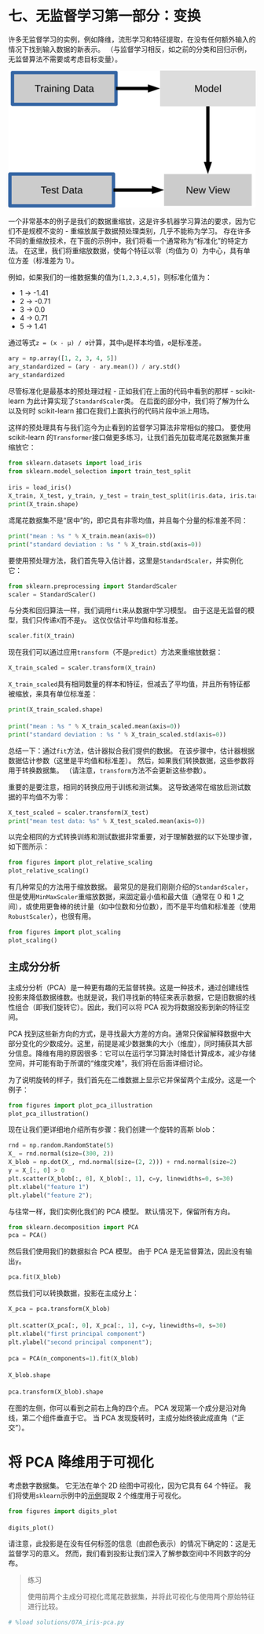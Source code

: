 # 七、无监督学习第一部分：变换

许多无监督学习的实例，例如降维，流形学习和特征提取，在没有任何额外输入的情况下找到输入数据的新表示。 （与监督学习相反，如之前的分类和回归示例，无监督算法不需要或考虑目标变量）。

![](img/unsupervised_workflow.svg)

一个非常基本的例子是我们的数据重缩放，这是许多机器学习算法的要求，因为它们不是规模不变的 - 重缩放属于数据预处理类别，几乎不能称为学习。 存在许多不同的重缩放技术，在下面的示例中，我们将看一个通常称为“标准化”的特定方法。 在这里，我们将重缩放数据，使每个特征以零（均值为 0）为中心，具有单位方差（标准差为 1）。

例如，如果我们的一维数据集的值为`[1,2,3,4,5]`，则标准化值为：

+   1 -> -1.41
+   2 -> -0.71
+   3 -> 0.0
+   4 -> 0.71
+   5 -> 1.41

通过等式`z = (x - μ) / σ`计算，其中`μ`是样本均值，`σ`是标准差。

```py
ary = np.array([1, 2, 3, 4, 5])
ary_standardized = (ary - ary.mean()) / ary.std()
ary_standardized
```

尽管标准化是最基本的预处理过程 - 正如我们在上面的代码中看到的那样 - scikit-learn 为此计算实现了`StandardScaler`类。 在后面的部分中，我们将了解为什么以及何时 scikit-learn 接口在我们上面执行的代码片段中派上用场。

这样的预处理具有与我们迄今为止看到的监督学习算法非常相似的接口。 要使用 scikit-learn 的`Transformer`接口做更多练习，让我们首先加载鸢尾花数据集并重缩放它：

```py
from sklearn.datasets import load_iris
from sklearn.model_selection import train_test_split

iris = load_iris()
X_train, X_test, y_train, y_test = train_test_split(iris.data, iris.target, random_state=0)
print(X_train.shape)
```

鸢尾花数据集不是“居中”的，即它具有非零均值，并且每个分量的标准差不同：

```py
print("mean : %s " % X_train.mean(axis=0))
print("standard deviation : %s " % X_train.std(axis=0))
```

要使用预处理方法，我们首先导入估计器，这里是`StandardScaler`，并实例化它：

```py
from sklearn.preprocessing import StandardScaler
scaler = StandardScaler()
```

与分类和回归算法一样，我们调用`fit`来从数据中学习模型。 由于这是无监督的模型，我们只传递`X`而不是`y`。 这仅仅估计平均值和标准差。

```py
scaler.fit(X_train)
```

现在我们可以通过应用`transform`（不是`predict`）方法来重缩放数据：

```py
X_train_scaled = scaler.transform(X_train)
```

`X_train_scaled`具有相同数量的样本和特征，但减去了平均值，并且所有特征都被缩放，来具有单位标准差：

```py
print(X_train_scaled.shape)

print("mean : %s " % X_train_scaled.mean(axis=0))
print("standard deviation : %s " % X_train_scaled.std(axis=0))
```

总结一下：通过`fit`方法，估计器拟合我们提供的数据。 在该步骤中，估计器根据数据估计参数（这里是平均值和标准差）。 然后，如果我们转换数据，这些参数将用于转换数据集。 （请注意，`transform`方法不会更新这些参数）。

重要的是要注意，相同的转换应用于训练和测试集。 这导致通常在缩放后测试数据的平均值不为零：

```py
X_test_scaled = scaler.transform(X_test)
print("mean test data: %s" % X_test_scaled.mean(axis=0))
```

以完全相同的方式转换训练和测试数据非常重要，对于理解数据的以下处理步骤，如下图所示：

```py
from figures import plot_relative_scaling
plot_relative_scaling()
```

有几种常见的方法用于缩放数据。 最常见的是我们刚刚介绍的`StandardScaler`，但是使用`MinMaxScaler`重缩放数据，来固定最小值和最大值（通常在 0 和 1 之间），或使用更鲁棒的统计量（如中位数和分位数），而不是平均值和标准差（使用`RobustScaler`），也很有用。

```py
from figures import plot_scaling
plot_scaling()
```

## 主成分分析

主成分分析（PCA）是一种更有趣的无监督转换。这是一种技术，通过创建线性投影来降低数据维数。也就是说，我们寻找新的特征来表示数据，它是旧数据的线性组合（即我们旋转它）。因此，我们可以将 PCA 视为将数据投影到新的特征空间。

PCA 找到这些新方向的方式，是寻找最大方差的方向。通常只保留解释数据中大部分变化的少数成分。这里，前提是减少数据集的大小（维度），同时捕获其大部分信息。降维有用的原因很多：它可以在运行学习算法时降低计算成本，减少存储空间，并可能有助于所谓的“维度灾难”，我们将在后面详细讨论。

为了说明旋转的样子，我们首先在二维数据上显示它并保留两个主成分。这是一个例子：

```py
from figures import plot_pca_illustration
plot_pca_illustration()
```

现在让我们更详细地介绍所有步骤：我们创建一个旋转的高斯 blob：

```py
rnd = np.random.RandomState(5)
X_ = rnd.normal(size=(300, 2))
X_blob = np.dot(X_, rnd.normal(size=(2, 2))) + rnd.normal(size=2)
y = X_[:, 0] > 0
plt.scatter(X_blob[:, 0], X_blob[:, 1], c=y, linewidths=0, s=30)
plt.xlabel("feature 1")
plt.ylabel("feature 2");
```

与往常一样，我们实例化我们的 PCA 模型。 默认情况下，保留所有方向。

```py
from sklearn.decomposition import PCA
pca = PCA()
```

然后我们使用我们的数据拟合 PCA 模型。 由于 PCA 是无监督算法，因此没有输出`y`。

```py
pca.fit(X_blob)
```

然后我们可以转换数据，投影在主成分上：

```py
X_pca = pca.transform(X_blob)

plt.scatter(X_pca[:, 0], X_pca[:, 1], c=y, linewidths=0, s=30)
plt.xlabel("first principal component")
plt.ylabel("second principal component");

pca = PCA(n_components=1).fit(X_blob)

X_blob.shape

pca.transform(X_blob).shape
```

在图的左侧，你可以看到之前右上角的四个点。 PCA 发现第一个成分是沿对角线，第二个组件垂直于它。 当 PCA 发现旋转时，主成分始终彼此成直角（“正交”）。

# 将 PCA 降维用于可视化

考虑数字数据集。 它无法在单个 2D 绘图中可视化，因为它具有 64 个特征。 我们将使用`sklearn`示例中的[示例](http://scikit-learn.org/stable/auto_examples/manifold/plot_lle_digits.html)提取 2 个维度用于可视化。

```py
from figures import digits_plot

digits_plot()
```

请注意，此投影是在没有任何标签的信息（由颜色表示）的情况下确定的：这是无监督学习的意义。 然而，我们看到投影让我们深入了解参数空间中不同数字的分布。

> 练习
> 
> 使用前两个主成分可视化鸢尾花数据集，并将此可视化与使用两个原始特征进行比较。

```py
# %load solutions/07A_iris-pca.py
```
